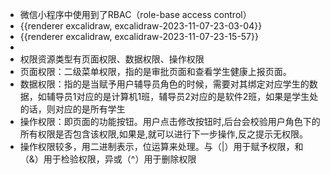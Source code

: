 - 微信小程序中使用到了RBAC（role-base access control）
- {{renderer excalidraw, excalidraw-2023-11-07-23-03-04}}
- {{renderer excalidraw, excalidraw-2023-11-07-23-15-57}}
-
- 权限资源类型有页面权限、数据权限、操作权限
- 页面权限：二级菜单权限，指的是审批页面和查看学生健康上报页面。
- 数据权限：指的是当赋予用户辅导员角色的时候，需要对其绑定对应学生的数据，如辅导员1对应的是计算机1班，辅导员2对应的是软件2班，如果是学生处的话，则对应的是所有学生
- 操作权限：即页面的功能按钮。用户点击修改按钮时,后台会校验用户角色下的所有权限是否包含该权限,如果是,就可以进行下一步操作,反之提示无权限。
- 操作权限较多，用二进制表示，位运算来处理。与（|）用于赋予权限，和（&）用于检验权限，异或（^）用于删除权限